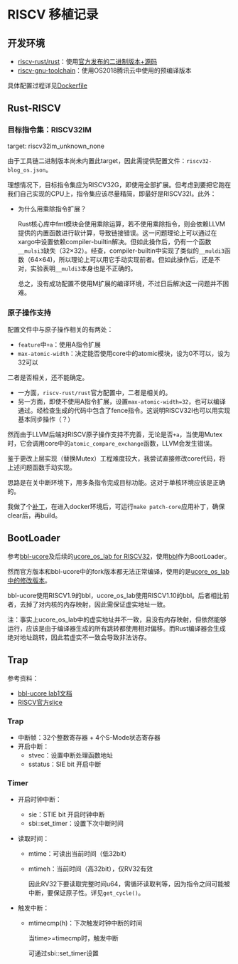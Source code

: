 # RISCV 移植记录

## 开发环境

* [riscv-rust/rust](https://github.com/riscv-rust/rust)：使用[官方发布的二进制版本+源码](https://github.com/riscv-rust/rust/releases/tag/riscv-rust-1.26.0-1-dev)
* [riscv-gnu-toolchain](https://github.com/riscv/riscv-gnu-toolchain)：使用OS2018腾讯云中使用的预编译版本

具体配置过程详见[Dockerfile](../riscv-env/Dockerfile)

## Rust-RISCV

### 目标指令集：RISCV32IM

target: riscv32im_unknown_none

由于工具链二进制版本尚未内置此target，因此需提供配置文件：`riscv32-blog_os.json`。

理想情况下，目标指令集应为RISCV32G，即使用全部扩展。但考虑到要把它跑在我们自己实现的CPU上，指令集应该尽量精简，即最好是RISCV32I。此外：

* 为什么用乘除指令扩展？

  Rust核心库中fmt模块会使用乘除运算，若不使用乘除指令，则会依赖LLVM提供的内置函数进行软计算，导致链接错误。这一问题理论上可以通过在xargo中设置依赖compiler-builtin解决。但如此操作后，仍有一个函数`__mulsi3`缺失（32×32）。经查，compiler-builtin中实现了类似的`__muldi3`函数（64×64)，所以理论上可以用它手动实现前者。但如此操作后，还是不对，实验表明`__muldi3`本身也是不正确的。

  总之，没有成功配置不使用M扩展的编译环境，不过日后解决这一问题并不困难。
  
### 原子操作支持

配置文件中与原子操作相关的有两处：

* `feature`中`+a`：使用A指令扩展
* `max-atomic-width`：决定能否使用core中的atomic模块，设为0不可以，设为32可以

二者是否相关，还不能确定。

* 一方面，`riscv-rust/rust`官方配置中，二者是相关的。
* 另一方面，即使不使用A指令扩展，设置`max-atomic-width=32`，也可以编译通过。经检查生成的代码中包含了fence指令。这说明RISCV32I也可以用实现基本同步操作（？）

然而由于LLVM后端对RISCV原子操作支持不完善，无论是否`+a`，当使用Mutex时，它会调用core中的`atomic_compare_exchange`函数，LLVM会发生错误。

鉴于更改上层实现（替换Mutex）工程难度较大，我尝试直接修改core代码，将上述问题函数手动实现。

思路是在关中断环境下，用多条指令完成目标功能。这对于单核环境应该是正确的。

我做了个[补丁](../src/arch/riscv32/atomic.patch)，在进入docker环境后，可运行`make patch-core`应用补丁，确保clear后，再build。

## BootLoader

参考[bbl-ucore](https://github.com/ring00/bbl-ucore)及后续的[ucore_os_lab for RISCV32](https://github.com/chyyuu/ucore_os_lab/tree/riscv32-priv-1.10)，使用[bbl](https://github.com/riscv/riscv-pk.git)作为BootLoader。

然而官方版本和bbl-ucore中的fork版本都无法正常编译，使用的是[ucore_os_lab中的修改版本](https://github.com/chyyuu/ucore_os_lab/tree/riscv32-priv-1.10/riscv-pk)。

bbl-ucore使用RISCV1.9的bbl，ucore_os_lab使用RISCV1.10的bbl。后者相比前者，去掉了对内核的内存映射，因此需保证虚实地址一致。

注：事实上ucore_os_lab中的虚实地址并不一致，且没有内存映射，但依然能够运行，应该是由于编译器生成的所有跳转都使用相对偏移。而Rust编译器会生成绝对地址跳转，因此若虚实不一致会导致非法访存。

## Trap

参考资料：

* [bbl-ucore lab1文档](https://ring00.github.io/bbl-ucore/#/lab1)
* [RISCV官方slice](https://riscv.org/wp-content/uploads/2016/07/Tue0900_RISCV-20160712-InterruptsV2.pdf)

### Trap

* 中断帧：32个整数寄存器 + 4个S-Mode状态寄存器
* 开启中断：
  * stvec：设置中断处理函数地址
  * sstatus：SIE bit 开启中断

### Timer

* 开启时钟中断：

  * sie：STIE bit 开启时钟中断
  * sbi::set_timer：设置下次中断时间

* 读取时间：

  * mtime：可读出当前时间（低32bit）

  * mtimeh：当前时间（高32bit），仅RV32有效

    因此RV32下要读取完整时间u64，需循环读取判等，因为指令之间可能被中断，要保证原子性。详见`get_cycle()`。

* 触发中断：

  * mtimecmp(h)：下次触发时钟中断的时间

    当time>=timecmp时，触发中断

    可通过sbi::set_timer设置





